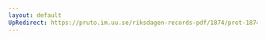 ```yaml
---
layout: default
UpRedirect: https://pruto.im.uu.se/riksdagen-records-pdf/1874/prot-1874--fk--228/prot-1874--fk--228_011.pdf
---
```


